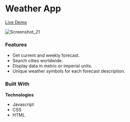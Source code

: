 # Weather App

[Live Demo](https://dimtheo6.github.io/Weather-App/)

![Screenshot_21](https://github.com/user-attachments/assets/b6117847-ee94-45df-a513-fe92ba236b56)

### Features
- Get current and weekly forecast.
- Search cities worldwide.
- Display data in metric or imperial units.
- Unique weather symbols for each forecast description.

### Built With

<b>Technologies</b>
- Javascript
- CSS
- HTML
